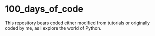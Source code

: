 # 100_days_of_code
This repository bears coded either modified from tutorials or originally coded by me, as I explore the world of Python.
